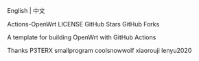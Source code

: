 English | 中文

Actions-OpenWrt
LICENSE GitHub Stars GitHub Forks

A template for building OpenWrt with GitHub Actions

Thanks
P3TERX
smallprogram
coolsnowwolf
xiaorouji
lenyu2020
